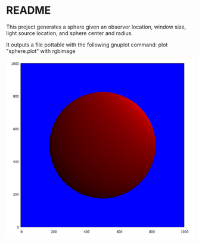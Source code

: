 # README #

This project generates a sphere given an observer location, window size, light source location, and sphere center and radius.

It outputs a file pottable with the following gnuplot command:
plot "sphere.plot" with rgbimage


![Render](hdrender.png)
